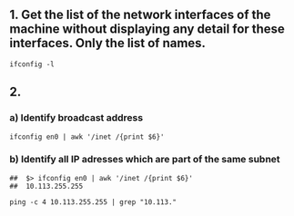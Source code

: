 ## 1. Get the list of the network interfaces of the machine without displaying any detail for these interfaces. Only the list of names.
```ifconfig -l```

## 2.
### a) Identify broadcast address
```ifconfig en0 | awk '/inet /{print $6}'```
### b) Identify all IP adresses which are part of the same subnet
```
##	$> ifconfig en0 | awk '/inet /{print $6}'
##	10.113.255.255

ping -c 4 10.113.255.255 | grep "10.113."
```
